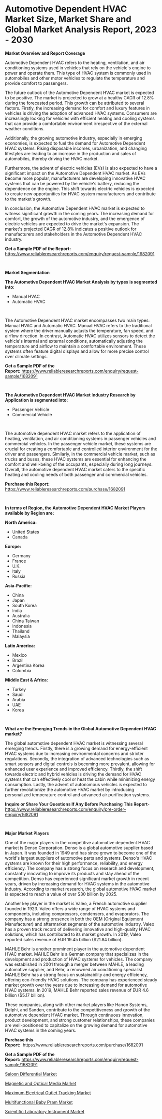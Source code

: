 <p><h1>Automotive Dependent HVAC Market Size, Market Share and Global Market Analysis Report, 2023 - 2030</h1></p><p><strong>Market Overview and Report Coverage</strong></p>
<p><p>Automotive Dependent HVAC refers to the heating, ventilation, and air conditioning systems used in vehicles that rely on the vehicle's engine to power and operate them. This type of HVAC system is commonly used in automobiles and other motor vehicles to regulate the temperature and provide comfort to passengers.</p><p>The future outlook of the Automotive Dependent HVAC market is expected to be positive. The market is projected to grow at a healthy CAGR of 12.8% during the forecasted period. This growth can be attributed to several factors. Firstly, the increasing demand for comfort and luxury features in vehicles is driving the adoption of advanced HVAC systems. Consumers are increasingly looking for vehicles with efficient heating and cooling systems that can provide a comfortable environment irrespective of the external weather conditions.</p><p>Additionally, the growing automotive industry, especially in emerging economies, is expected to fuel the demand for Automotive Dependent HVAC systems. Rising disposable incomes, urbanization, and changing lifestyles are leading to an increase in the production and sales of automobiles, thereby driving the HVAC market.</p><p>Furthermore, the advent of electric vehicles (EVs) is also expected to have a significant impact on the Automotive Dependent HVAC market. As EVs become more popular, manufacturers are developing innovative HVAC systems that can be powered by the vehicle's battery, reducing the dependence on the engine. This shift towards electric vehicles is expected to create new opportunities for HVAC system manufacturers and contribute to the market's growth.</p><p>In conclusion, the Automotive Dependent HVAC market is expected to witness significant growth in the coming years. The increasing demand for comfort, the growth of the automotive industry, and the emergence of electric vehicles are expected to drive the market's expansion. The market's projected CAGR of 12.8% indicates a positive outlook for manufacturers and stakeholders in the Automotive Dependent HVAC industry.</p></p>
<p><strong>Get a Sample PDF of the Report:</strong> <a href="https://www.reliableresearchreports.com/enquiry/request-sample/1682091">https://www.reliableresearchreports.com/enquiry/request-sample/1682091</a></p>
<p>&nbsp;</p>
<p><strong>Market Segmentation</strong></p>
<p><strong>The Automotive Dependent HVAC Market Analysis by types is segmented into:</strong></p>
<p><ul><li>Manual HVAC</li><li>Automatic HVAC</li></ul></p>
<p>&nbsp;</p>
<p><p>The Automotive Dependent HVAC market encompasses two main types: Manual HVAC and Automatic HVAC. Manual HVAC refers to the traditional system where the driver manually adjusts the temperature, fan speed, and airflow direction. In contrast, Automatic HVAC utilizes sensors to detect the vehicle's internal and external conditions, automatically adjusting the temperature and airflow to maintain a comfortable environment. These systems often feature digital displays and allow for more precise control over climate settings.</p></p>
<p><strong>Get a Sample PDF of the Report:</strong>&nbsp;<a href="https://www.reliableresearchreports.com/enquiry/request-sample/1682091">https://www.reliableresearchreports.com/enquiry/request-sample/1682091</a></p>
<p>&nbsp;</p>
<p><strong>The Automotive Dependent HVAC Market Industry Research by Application is segmented into:</strong></p>
<p><ul><li>Passenger Vehicle</li><li>Commercial Vehicle</li></ul></p>
<p>&nbsp;</p>
<p><p>The automotive dependent HVAC market refers to the application of heating, ventilation, and air conditioning systems in passenger vehicles and commercial vehicles. In the passenger vehicle market, these systems are crucial for creating a comfortable and controlled interior environment for the driver and passengers. Similarly, in the commercial vehicle market, such as trucks and buses, these HVAC systems are essential for enhancing the comfort and well-being of the occupants, especially during long journeys. Overall, the automotive dependent HVAC market caters to the specific heating and cooling needs of both passenger and commercial vehicles.</p></p>
<p><strong>Purchase this Report:</strong>&nbsp; <a href="https://www.reliableresearchreports.com/purchase/1682091">https://www.reliableresearchreports.com/purchase/1682091</a></p>
<p>&nbsp;</p>
<p><strong>In terms of Region, the Automotive Dependent HVAC Market Players available by Region are:</strong></p>
<p>
    <p> <strong> North America: </strong>
        <ul>
            <li>United States</li>
            <li>Canada</li>
        </ul>
        </p> 
    <p> <strong> Europe: </strong>
        <ul>
            <li>Germany</li>
            <li>France</li>
            <li>U.K.</li>
            <li>Italy</li>
            <li>Russia</li>
        </ul>
        </p> 
    <p> <strong> Asia-Pacific: </strong>
        <ul>
            <li>China</li>
            <li>Japan</li>
            <li>South Korea</li>
            <li>India</li>
            <li>Australia</li>
            <li>China Taiwan</li>
            <li>Indonesia</li>
            <li>Thailand</li>
            <li>Malaysia</li>
        </ul>
        </p> 
    <p> <strong> Latin America: </strong>
        <ul>
            <li>Mexico</li>
            <li>Brazil</li>
            <li>Argentina Korea</li>
            <li>Colombia</li>
        </ul>
        </p> 
    <p> <strong> Middle East & Africa: </strong>
        <ul>
            <li>Turkey</li>
            <li>Saudi</li>
            <li>Arabia</li>
            <li>UAE</li>
            <li>Korea</li>
        </ul>
    </p>
    </p>
<p>&nbsp;</p>
<p><strong>What are the Emerging Trends in the Global Automotive Dependent HVAC market?</strong></p>
<p><p>The global automotive dependent HVAC market is witnessing several emerging trends. Firstly, there is a growing demand for energy-efficient HVAC systems due to increasing environmental concerns and stricter regulations. Secondly, the integration of advanced technologies such as smart sensors and digital controls is becoming more prevalent, allowing for enhanced user experience and improved efficiency. Thirdly, the shift towards electric and hybrid vehicles is driving the demand for HVAC systems that can effectively cool or heat the cabin while minimizing energy consumption. Lastly, the advent of autonomous vehicles is expected to further revolutionize the automotive HVAC market by introducing personalized temperature control and advanced air purification systems.</p></p>
<p><strong>Inquire or Share Your Questions If Any Before Purchasing This Report</strong>- <a href="https://www.reliableresearchreports.com/enquiry/pre-order-enquiry/1682091">https://www.reliableresearchreports.com/enquiry/pre-order-enquiry/1682091</a></p>
<p>&nbsp;</p>
<p><strong>Major Market Players</strong></p>
<p><p>One of the major players in the competitive automotive dependent HVAC market is Denso Corporation. Denso is a global automotive supplier based in Japan. It was founded in 1949 and has since grown to become one of the world's largest suppliers of automotive parts and systems. Denso's HVAC systems are known for their high performance, reliability, and energy efficiency. The company has a strong focus on research and development, constantly innovating to improve its products and stay ahead of the competition. Denso has experienced significant market growth in recent years, driven by increasing demand for HVAC systems in the automotive industry. According to market research, the global automotive HVAC market is expected to reach a value of over $30 billion by 2025.</p><p>Another key player in the market is Valeo, a French automotive supplier founded in 1923. Valeo offers a wide range of HVAC systems and components, including compressors, condensers, and evaporators. The company has a strong presence in both the OEM (Original Equipment Manufacturer) and aftermarket segments of the automotive industry. Valeo has a proven track record of delivering innovative and high-quality HVAC solutions, which has contributed to its market growth. In 2019, Valeo reported sales revenue of EUR 19.45 billion ($21.84 billion).</p><p>MAHLE Behr is another prominent player in the automotive dependent HVAC market. MAHLE Behr is a German company that specializes in the development and production of HVAC systems for vehicles. The company was established in 2001 through a merger between MAHLE, a leading automotive supplier, and Behr, a renowned air conditioning specialist. MAHLE Behr has a strong focus on sustainability and energy efficiency, offering eco-friendly HVAC solutions. The company has experienced steady market growth over the years due to increasing demand for automotive HVAC systems. In 2019, MAHLE Behr reported sales revenue of EUR 4.6 billion ($5.17 billion).</p><p>These companies, along with other market players like Hanon Systems, Delphi, and Sanden, contribute to the competitiveness and growth of the automotive dependent HVAC market. Through continuous innovation, product development, and strong customer relationships, these companies are well-positioned to capitalize on the growing demand for automotive HVAC systems in the coming years.</p></p>
<p><strong>Purchase this Report:</strong>&nbsp;&nbsp;<a href="https://www.reliableresearchreports.com/purchase/1682091">https://www.reliableresearchreports.com/purchase/1682091</a></p>
<p></p>
<p><strong>Get a Sample PDF of the Report:</strong>&nbsp;<a href="https://www.reliableresearchreports.com/enquiry/request-sample/1682091">https://www.reliableresearchreports.com/enquiry/request-sample/1682091</a></p>
<p><p><a href="https://www.linkedin.com/pulse/saloon-differential-market-size-2023-2030-global/">Saloon Differential Market</a></p><p><a href="https://medium.com/@majorwalker1947/magnetic-and-optical-media-market-size-growth-forecast-2023-2030-2833c0520ee5">Magnetic and Optical Media Market</a></p><p><a href="https://www.linkedin.com/pulse/maximum-electrical-outlet-tracking-market-share-amp-new-trends/">Maximum Electrical Outlet Tracking Market</a></p><p><a href="https://www.linkedin.com/pulse/multifunctional-baby-pram-market-size-2023-2030/">Multifunctional Baby Pram Market</a></p><p><a href="https://medium.com/@audieyost1952/scientific-laboratory-instrument-market-opportunities-and-strategies-forecast-for-period-from-6662be42e5bd">Scientific Laboratory Instrument Market</a></p></p>